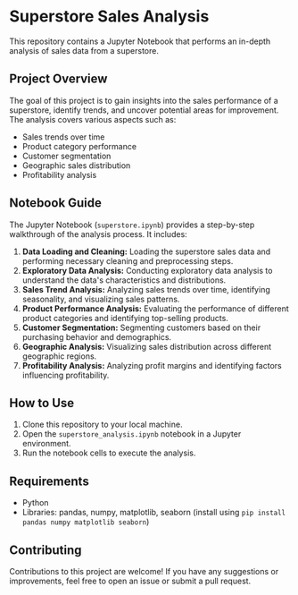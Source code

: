 # Superstore Sales Analysis

This repository contains a Jupyter Notebook that performs an in-depth analysis of sales data from a superstore. 

## Project Overview

The goal of this project is to gain insights into the sales performance of a superstore, identify trends, and uncover potential areas for improvement. The analysis covers various aspects such as:

- Sales trends over time
- Product category performance
- Customer segmentation
- Geographic sales distribution
- Profitability analysis

## Notebook Guide

The Jupyter Notebook (`superstore.ipynb`) provides a step-by-step walkthrough of the analysis process. It includes:

1. **Data Loading and Cleaning:** Loading the superstore sales data and performing necessary cleaning and preprocessing steps.
2. **Exploratory Data Analysis:** Conducting exploratory data analysis to understand the data's characteristics and distributions.
3. **Sales Trend Analysis:** Analyzing sales trends over time, identifying seasonality, and visualizing sales patterns.
4. **Product Performance Analysis:** Evaluating the performance of different product categories and identifying top-selling products.
5. **Customer Segmentation:** Segmenting customers based on their purchasing behavior and demographics.
6. **Geographic Analysis:** Visualizing sales distribution across different geographic regions.
7. **Profitability Analysis:** Analyzing profit margins and identifying factors influencing profitability.

## How to Use

1. Clone this repository to your local machine.
2. Open the `superstore_analysis.ipynb` notebook in a Jupyter environment.
3. Run the notebook cells to execute the analysis.

## Requirements

- Python 
- Libraries: pandas, numpy, matplotlib, seaborn (install using `pip install pandas numpy matplotlib seaborn`)

## Contributing

Contributions to this project are welcome! If you have any suggestions or improvements, feel free to open an issue or submit a pull request.
